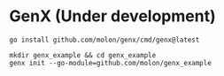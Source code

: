 # GenX (Under development)

```shell
go install github.com/molon/genx/cmd/genx@latest

mkdir genx_example && cd genx_example
genx init --go-module=github.com/molon/genx_example
```

